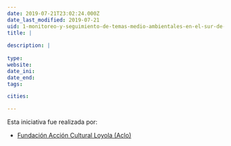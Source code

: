 ```yaml
---
date: 2019-07-21T23:02:24.000Z
date_last_modified: 2019-07-21
uid: 1-monitoreo-y-seguimiento-de-temas-medio-ambientales-en-el-sur-de-bolivia-chuquisaca-tarija-potosi-y-chaco
title: |
  
description: |
  
type: 
website: 
date_ini: 
date_end: 
tags:

cities: 

---
```


Esta iniciativa fue realizada por:

- [Fundación Acción Cultural Loyola (Aclo)](/organizaciones/fundacion-accion-cultural-loyola-aclo)
